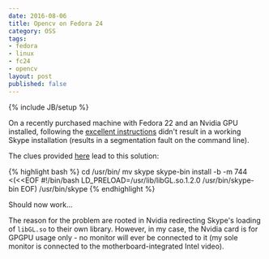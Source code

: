 ```yaml
---
date: 2016-08-06
title: Opencv on Fedora 24
category: OSS
tags:
- fedora
- linux
- fc24
- opencv
layout: post
published: false
---
```

{% include JB/setup %}

On a recently purchased machine with Fedora 22 and an Nvidia GPU installed, 
following the [excellent instructions](http://www.if-not-true-then-false.com/2012/install-skype-on-fedora-centos-red-hat-rhel-scientific-linux-sl/comment-page-19/)
didn't result in a working Skype installation (results in a segmentation fault on the command line).

The clues provided [here](http://askubuntu.com/questions/285642/skype-crashes-with-a-segmentation-fault) lead to this solution:

{% highlight bash %}
cd /usr/bin/
mv skype skype-bin
install -b -m 744 <(<<EOF
#!/bin/bash
LD_PRELOAD=/usr/lib/libGL.so.1.2.0 /usr/bin/skype-bin
EOF) /usr/bin/skype
{% endhighlight %}

Should now work...

The reason for the problem are rooted in Nvidia redirecting Skype's loading of ```libGL.so``` to their own library.
However, in my case, the Nvidia card is for GPGPU usage only - no monitor will ever be connected to it 
(my sole monitor is connected to the motherboard-integrated Intel video).
